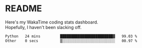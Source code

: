 # README

Here's my WakaTime coding stats dashboard.  
Hopefully, I haven't been slacking off.

<!--START_SECTION:waka-->

```txt
Python   24 mins         ████████████████████████▓   99.03 %
Other    0 secs          ▒░░░░░░░░░░░░░░░░░░░░░░░░   00.97 %
```

<!--END_SECTION:waka-->